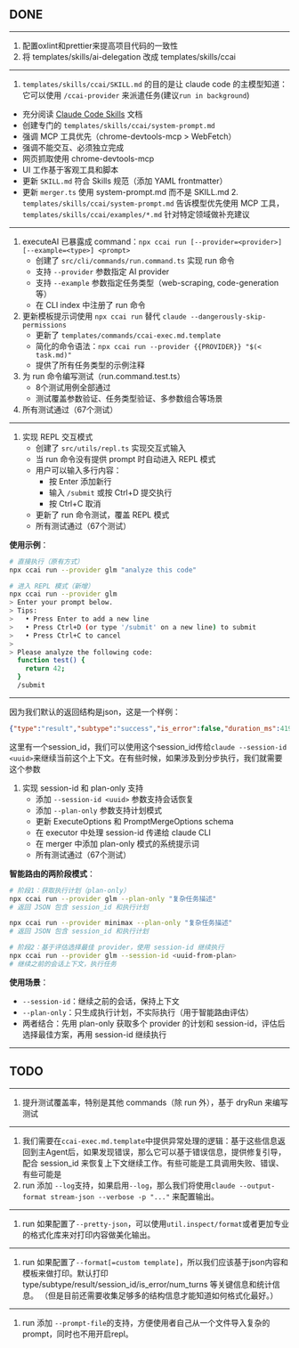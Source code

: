 ## DONE

---

1. 配置oxlint和prettier来提高项目代码的一致性
2. 将 templates/skills/ai-delegation 改成 templates/skills/ccai

---

1.  `templates/skills/ccai/SKILL.md` 的目的是让 claude code 的主模型知道：它可以使用 `/ccai-provider` 来派遣任务(建议`run in background`)

- 充分阅读 [Claude Code Skills](./references/claude-code/skills.md) 文档
- 创建专门的 `templates/skills/ccai/system-prompt.md`
- 强调 MCP 工具优先（chrome-devtools-mcp > WebFetch）
- 强调不能交互、必须独立完成
- 网页抓取使用 chrome-devtools-mcp
- UI 工作基于客观工具和脚本
- 更新 `SKILL.md` 符合 Skills 规范（添加 YAML frontmatter）
- 更新 `merger.ts` 使用 system-prompt.md 而不是 SKILL.md 2. `templates/skills/ccai/system-prompt.md` 告诉模型优先使用 MCP 工具，`templates/skills/ccai/examples/*.md` 针对特定领域做补充建议

---

1. executeAI 已暴露成 command：`npx ccai run [--provider=<provider>] [--example=<type>] <prompt>`
   - 创建了 `src/cli/commands/run.command.ts` 实现 run 命令
   - 支持 `--provider` 参数指定 AI provider
   - 支持 `--example` 参数指定任务类型（web-scraping, code-generation 等）
   - 在 CLI index 中注册了 run 命令
2. 更新模板提示词使用 `npx ccai run` 替代 `claude --dangerously-skip-permissions`
   - 更新了 `templates/commands/ccai-exec.md.template`
   - 简化的命令语法：`npx ccai run --provider {{PROVIDER}} "$(< task.md)"`
   - 提供了所有任务类型的示例注释
3. 为 run 命令编写测试（run.command.test.ts）
   - 8个测试用例全部通过
   - 测试覆盖参数验证、任务类型验证、多参数组合等场景
4. 所有测试通过（67个测试）

---

1. 实现 REPL 交互模式
   - 创建了 `src/utils/repl.ts` 实现交互式输入
   - 当 run 命令没有提供 prompt 时自动进入 REPL 模式
   - 用户可以输入多行内容：
     - 按 Enter 添加新行
     - 输入 `/submit` 或按 Ctrl+D 提交执行
     - 按 Ctrl+C 取消
   - 更新了 run 命令测试，覆盖 REPL 模式
   - 所有测试通过（67个测试）

**使用示例**：
```bash
# 直接执行（原有方式）
npx ccai run --provider glm "analyze this code"

# 进入 REPL 模式（新增）
npx ccai run --provider glm
> Enter your prompt below.
> Tips:
>   • Press Enter to add a new line
>   • Press Ctrl+D (or type '/submit' on a new line) to submit
>   • Press Ctrl+C to cancel
>
> Please analyze the following code:
  function test() {
    return 42;
  }
  /submit
```

---

因为我们默认的返回结构是json，这是一个样例：
```json
{"type":"result","subtype":"success","is_error":false,"duration_ms":41973,"duration_api_ms":34735,"num_turns":32,"result":"","session_id":"26283f86-1bdd-4e8c-99cd-493c95c7e074","total_cost_usd":0.017215,"usage":{"input_tokens":0,"cache_creation_input_tokens":0,"cache_read_input_tokens":0,"output_tokens":1005,"server_tool_use":{"web_search_requests":0},"service_tier":"standard","cache_creation":{"ephemeral_1h_input_tokens":0,"ephemeral_5m_input_tokens":0}},"modelUsage":{"claude-haiku-4-5-20251001":{"inputTokens":0,"outputTokens":428,"cacheReadInputTokens":0,"cacheCreationInputTokens":0,"webSearchRequests":0,"costUSD":0.00214,"contextWindow":200000},"minimax-m2":{"inputTokens":0,"outputTokens":1005,"cacheReadInputTokens":0,"cacheCreationInputTokens":0,"webSearchRequests":0,"costUSD":0.015075000000000002,"contextWindow":200000}},"permission_denials":[],"uuid":"40740e09-d006-4adf-8abe-7fb9d83b44db"}
```
这里有一个session_id，我们可以使用这个session_id传给`claude --session-id <uuid>`来继续当前这个上下文。在有些时候，如果涉及到分步执行，我们就需要这个参数

1. 实现 session-id 和 plan-only 支持
   - 添加 `--session-id <uuid>` 参数支持会话恢复
   - 添加 `--plan-only` 参数支持计划模式
   - 更新 ExecuteOptions 和 PromptMergeOptions schema
   - 在 executor 中处理 session-id 传递给 claude CLI
   - 在 merger 中添加 plan-only 模式的系统提示词
   - 所有测试通过（67个测试）

**智能路由的两阶段模式**：
```bash
# 阶段1：获取执行计划（plan-only）
npx ccai run --provider glm --plan-only "复杂任务描述"
# 返回 JSON 包含 session_id 和执行计划

npx ccai run --provider minimax --plan-only "复杂任务描述"
# 返回 JSON 包含 session_id 和执行计划

# 阶段2：基于评估选择最佳 provider，使用 session-id 继续执行
npx ccai run --provider glm --session-id <uuid-from-plan>
# 继续之前的会话上下文，执行任务
```

**使用场景**：
- `--session-id`：继续之前的会话，保持上下文
- `--plan-only`：只生成执行计划，不实际执行（用于智能路由评估）
- 两者结合：先用 plan-only 获取多个 provider 的计划和 session-id，评估后选择最佳方案，再用 session-id 继续执行

---


## TODO

---

1. 提升测试覆盖率，特别是其他 commands（除 run 外），基于 dryRun 来编写测试

---

1. 我们需要在`ccai-exec.md.template`中提供异常处理的逻辑：基于这些信息返回到主Agent后，如果发现错误，那么它可以基于错误信息，提供修复引导，配合 session_id 来恢复上下文继续工作。有些可能是工具调用失败、错误、有些可能是
2. run 添加 `--log`支持，如果启用`--log`，那么我们将使用`claude --output-format stream-json --verbose -p "..."` 来配置输出。

---

1. run 如果配置了`--pretty-json`，可以使用`util.inspect/format`或者更加专业的格式化库来对打印内容做美化输出。

---


1. run 如果配置了`--format[=custom template]`，所以我们应该基于json内容和模板来做打印。默认打印 type/subtype/result/session_id/is_error/num_turns 等关键信息和统计信息。
（但是目前还需要收集足够多的结构信息才能知道如何格式化最好。）

---


1. run 添加 `--prompt-file`的支持，方便使用者自己从一个文件导入复杂的prompt，同时也不用开启repl。
